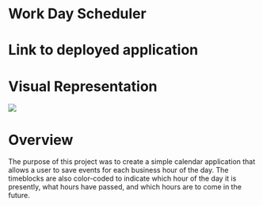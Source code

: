 # Work Day Scheduler 

# Link to deployed application


# Visual Representation
![](./assets/images/)


# Overview 
The purpose of this project was to create a simple calendar application that allows a user to save events for each business hour of the day. The timeblocks are also color-coded to indicate which hour of the day it is presently, what hours have passed, and which hours are to come in the future. 
